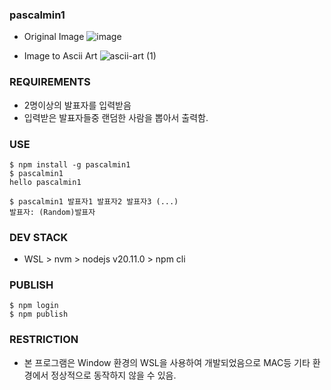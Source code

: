 ### pascalmin1
- Original Image
![image](https://github.com/parc02/pascalmin1/assets/148880521/228b13a6-ecb1-4acf-b1dc-bf24a777236e)

- Image to Ascii Art
![ascii-art (1)](https://github.com/parc02/pascalmin1/assets/148880521/9f7af8a4-5145-4363-8585-1d5ea2bcafb2)

### REQUIREMENTS
- 2명이상의 발표자를 입력받음
- 입력받은 발표자들중 랜덤한 사람을 뽑아서 출력함.

### USE
```
$ npm install -g pascalmin1
$ pascalmin1
hello pascalmin1

$ pascalmin1 발표자1 발표자2 발표자3 (...)
발표자: (Random)발표자
```

### DEV STACK
- WSL > nvm > nodejs v20.11.0 > npm cli


### PUBLISH
```
$ npm login
$ npm publish
```

### RESTRICTION
- 본 프로그램은 Window 환경의 WSL을 사용하여 개발되었음으로 MAC등 기타 환경에서 정상적으로 동작하지 않을 수 있음.
